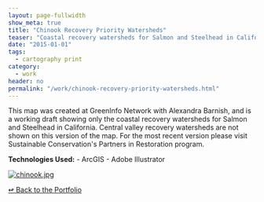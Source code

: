 ```yaml
---
layout: page-fullwidth
show_meta: true
title: "Chinook Recovery Priority Watersheds"
teaser: "Coastal recovery watersheds for Salmon and Steelhead in California"
date: "2015-01-01"
tags:
  - cartography print 
category:
  - work
header: no
permalink: "/work/chinook-recovery-priority-watersheds.html"
---
```



This map was created at GreenInfo Network with Alexandra Barnish, and is a working draft showing only the coastal recovery watersheds for Salmon and Steelhead in California. Central valley recovery watersheds are not shown on this version of the map. For the most recent version please visit Sustainable Conservation's Partners in Restoration program.

<strong>Technologies Used:</strong>  - ArcGIS  - Adobe Illustrator 


  <a href="{{site.url}}{{site.baseurl}}/images/chinook.jpg" target="_blank">
    <img class="portfolio" src="{{site.url}}{{site.baseurl}}/images/chinook.jpg" alt="chinook.jpg">
  </a>



[<span class="back-arrow">&#8619;</span> Back to the Portfolio](/work/)
